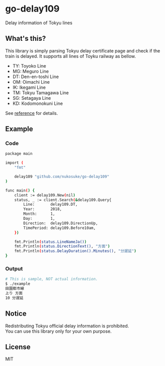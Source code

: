 # go-delay109

Delay information of Tokyu lines

## What's this?

This library is simply parsing Tokyu delay certificate page and check if the train is delayed. It supports all lines of Toyku railway as bellow.

- TY: Toyoko Line
- MG: Meguro Line
- DT: Den-en-toshi Line
- OM: Oimachi Line
- IK: Ikegami Line
- TM: Tokyu Tamagawa Line
- SG: Setagaya Line
- KD: Kodomonokuni Line

See [reference](https://godoc.org/github.com/nukosuke/go-delay109) for details.

## Example

### Code

```sh
package main

import (
	"fmt"

	delay109 "github.com/nukosuke/go-delay109"
)

func main() {
	client := delay109.New(nil)
	status, _ := client.Search(&delay109.Query{
		Line:       delay109.DT,
		Year:       2018,
		Month:      1,
		Day:        1,
		Direction:  delay109.DirectionUp,
		TimePeriod: delay109.Before10am,
	})

	fmt.Println(status.LineNameJa())
	fmt.Println(status.DirectionText(), "方面")
	fmt.Println(status.DelayDuration().Minutes(), "分遅延")
}
```

### Output

```sh
# This is sample, NOT actual information.
$ ./example
田園都市線
上り 方面
10 分遅延
```

## Notice

Redistributing Tokyu official delay information is prohibited.  
You can use this library only for your own purpose.

## License

MIT
